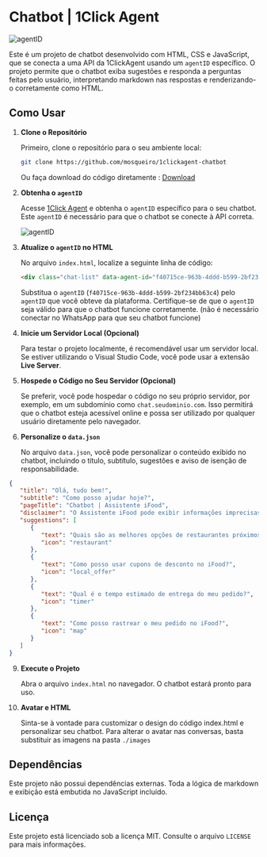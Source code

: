 
# Chatbot | 1Click Agent

![agentID](https://i.imgur.com/o0iHysX.png)

Este é um projeto de chatbot desenvolvido com HTML, CSS e JavaScript, que se conecta a uma API da 1ClickAgent usando um `agentID` específico. O projeto permite que o chatbot exiba sugestões e responda a perguntas feitas pelo usuário, interpretando markdown nas respostas e renderizando-o corretamente como HTML.

## Como Usar

1. **Clone o Repositório**

   Primeiro, clone o repositório para o seu ambiente local:

   ```bash
   git clone https://github.com/mosqueiro/1clickagent-chatbot
   ```

   Ou faça download do código diretamente : [Download](https://github.com/mosqueiro/1clickagent-chatbot/archive/refs/heads/main.zip)

2. **Obtenha o `agentID`**

   Acesse [1Click Agent](http://1clickagent.ai) e obtenha o `agentID` específico para o seu chatbot. Este `agentID` é necessário para que o chatbot se conecte à API correta.

   ![agentID](https://i.imgur.com/JzFEbC5.png)

4. **Atualize o `agentID` no HTML**

   No arquivo `index.html`, localize a seguinte linha de código:

   ```html
   <div class="chat-list" data-agent-id="f40715ce-963b-4ddd-b599-2bf234bb63c4"></div>
   ```

   Substitua o `agentID` (`f40715ce-963b-4ddd-b599-2bf234bb63c4`) pelo `agentID` que você obteve da plataforma. Certifique-se de que o `agentID` seja válido para que o chatbot funcione corretamente. (não é necessário conectar no WhatsApp para que seu chatbot funcione)

5. **Inicie um Servidor Local (Opcional)**

   Para testar o projeto localmente, é recomendável usar um servidor local. Se estiver utilizando o Visual Studio Code, você pode usar a extensão **Live Server**.

6. **Hospede o Código no Seu Servidor (Opcional)**

   Se preferir, você pode hospedar o código no seu próprio servidor, por exemplo, em um subdomínio como `chat.seudominio.com`. Isso permitirá que o chatbot esteja acessível online e possa ser utilizado por qualquer usuário diretamente pelo navegador.

7. **Personalize o `data.json`**

   No arquivo `data.json`, você pode personalizar o conteúdo exibido no chatbot, incluindo o título, subtítulo, sugestões e aviso de isenção de responsabilidade.

```json
{
   "title": "Olá, tudo bem!",
   "subtitle": "Como posso ajudar hoje?",
   "pageTitle": "Chatbot | Assistente iFood",
   "disclaimer": "O Assistente iFood pode exibir informações imprecisas, incluindo sobre pessoas, portanto, verifique suas respostas.",
   "suggestions": [
      {
         "text": "Quais são as melhores opções de restaurantes próximos a mim?",
         "icon": "restaurant"
      },
      {
         "text": "Como posso usar cupons de desconto no iFood?",
         "icon": "local_offer"
      },
      {
         "text": "Qual é o tempo estimado de entrega do meu pedido?",
         "icon": "timer"
      },
      {
         "text": "Como posso rastrear o meu pedido no iFood?",
         "icon": "map"
      }
   ]
}
```

9. **Execute o Projeto**

   Abra o arquivo `index.html` no navegador. O chatbot estará pronto para uso.

10. **Avatar e HTML**

    Sinta-se à vontade para customizar o design do código index.html e personalizar seu chatbot. Para alterar o avatar nas conversas, basta substituir as imagens na pasta `./images`

## Dependências

Este projeto não possui dependências externas. Toda a lógica de markdown e exibição está embutida no JavaScript incluído.

## Licença

Este projeto está licenciado sob a licença MIT. Consulte o arquivo `LICENSE` para mais informações.
